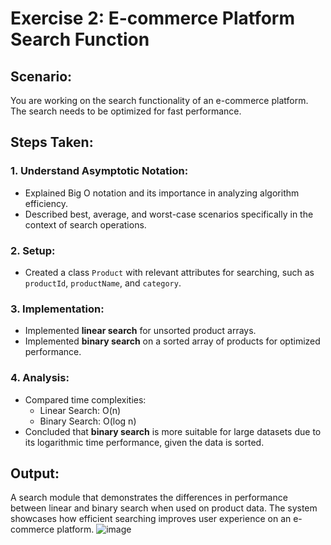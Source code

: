 # Exercise 2: E-commerce Platform Search Function

## Scenario:
You are working on the search functionality of an e-commerce platform. The search needs to be optimized for fast performance.

## Steps Taken:

### 1. Understand Asymptotic Notation:
- Explained Big O notation and its importance in analyzing algorithm efficiency.
- Described best, average, and worst-case scenarios specifically in the context of search operations.

### 2. Setup:
- Created a class `Product` with relevant attributes for searching, such as `productId`, `productName`, and `category`.

### 3. Implementation:
- Implemented **linear search** for unsorted product arrays.
- Implemented **binary search** on a sorted array of products for optimized performance.

### 4. Analysis:
- Compared time complexities:
  - Linear Search: O(n)
  - Binary Search: O(log n)
- Concluded that **binary search** is more suitable for large datasets due to its logarithmic time performance, given the data is sorted.

## Output:
A search module that demonstrates the differences in performance between linear and binary search when used on product data. The system showcases how efficient searching improves user experience on an e-commerce platform.
![image](https://github.com/user-attachments/assets/079cf111-de8f-4d6f-aa0a-c9dbed06ca62)
